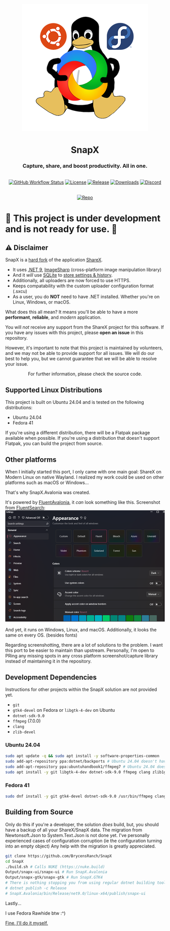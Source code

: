 <p align="center"><a href="https://getsharex.com"><img src="./Linux.png" alt="SnapX Banner"/></a></p>
<h1 align="center">SnapX</h1>
<h3 align="center">Capture, share, and boost productivity. All in one.</h3>
<br>
<div align="center">
  <a href="https://github.com/BrycensRanch/SnapX/actions/workflows/build.yml"><img src="https://img.shields.io/github/actions/workflow/status/BrycensRanch/SnapX/build.yml?branch=develop&label=Build&cacheSeconds=3600" alt="GitHub Workflow Status"/></a>
  <a href="./LICENSE.txt"><img src="https://img.shields.io/github/license/BrycensRanch/SnapX?label=License&color=brightgreen&cacheSeconds=3600" alt="License"/></a>
  <a href="https://github.com/BrycensRanch/SnapX/releases/latest"><img src="https://img.shields.io/github/v/release/BrycensRanch/SnapX?label=Release&color=brightgreen&cacheSeconds=3600" alt="Release"/></a>
  <a href="https://getsharex.com/downloads"><img src="https://img.shields.io/github/downloads/BrycensRanch/SnapX/total?label=Downloads&cacheSeconds=3600" alt="Downloads"/></a>
  <a href="https://discord.gg/ys3ZCzttVQ"><img src="https://img.shields.io/discord/1267996919922430063?label=Discord&cacheSeconds=3600" alt="Discord"/></a>
</div>
<br>
<p align="center"><a href="https://github.com/BrycensRanch/SnapX"><img src="https://getsharex.com/img/ShareX_Screenshot.png" alt="Repo"/></a></p>

# :construction: This project is under development and is not ready for use. :construction:
## :warning: Disclaimer

SnapX is a [hard fork](https://producingoss.com/en/forks.html) of the application [ShareX](https://github.com/ShareX/ShareX).
- It uses [.NET 9](https://learn.microsoft.com/en-us/dotnet/core/whats-new/dotnet-9/overview), [ImageSharp](https://docs.sixlabors.com/articles/imagesharp/?tabs=tabid-1) (cross-platform image manipulation library)
- And it *will* use [SQLite](https://www.sqlite.org/about.html) to [store settings & history](https://github.com/BrycensRanch/SnapX/issues/28).
- Additionally, all uploaders are now forced to use HTTPS.
- Keeps compatability with the custom uploader configuration format (.sxcu)
- As a user, you do **NOT** need to have .NET installed. Whether you're on Linux, Windows, or macOS.

What does this all mean? It means you'll be able to have a more **performant**, **reliable**, and _modern_ application.

You will _not_ receive any support from the ShareX project for this software.
If you have any issues with this project, please **open an issue** in this repository.

However, it's important to note that this project is maintained by volunteers,
and we may not be able to provide support for all issues.
We will do our best to help you, but we cannot guarantee that we will be able to resolve your issue.

<p align="center">For further information, please check the source code.</p>

## Supported Linux Distributions

This project is built on Ubuntu 24.04 and is tested on the following distributions:

- Ubuntu 24.04
- Fedora 41

If you're using a different distribution, there will be a Flatpak package available when possible. If you're using a distribution that doesn't support Flatpak, you can build the project from source.

## Other platforms

When I initially started this port, I only came with one main goal: ShareX on Modern Linux on native Wayland.
I realized my work could be used on other platforms such as macOS or Windows...

That's why SnapX.Avalonia was created.

It's powered by [FluentAvalonia](https://github.com/amwx/FluentAvalonia), it *can* look something like this. Screenshot from [FluentSearch](https://github.com/adirh3/Fluent-Search): ![screenshot of the FluentSearch application that looks like a modern native Windows application](.github/image.png)

And yet, it runs on Windows, Linux, and macOS.
Additionally, it looks the same on every OS. (besides fonts)

Regarding screenshotting, there are a lot of solutions to the problem. I want this port to be easier to maintain than upstream. Personally, I'm open to PRing any missing spots in any cross platform screenshot/capture library instead of maintaining it in the repository.

## Development Dependencies

Instructions for other projects within the SnapX solution are not provided yet.

- `git`
- `gtk4-devel` on Fedora or `libgtk-4-dev` on Ubuntu
- `dotnet-sdk-9.0`
- `ffmpeg` (7.0.0)
- `clang`
- `zlib-devel`

### Ubuntu 24.04

```bash
sudo apt update -q && sudo apt install -y software-properties-common
sudo add-apt-repository ppa:dotnet/backports # Ubuntu 24.04 doesn't have .NET 9 packaged
sudo add-apt-repository ppa:ubuntuhandbook1/ffmpeg7 # Ubuntu 24.04 doesn't have FFMPEG 7 packaged.
sudo apt install -y git libgtk-4-dev dotnet-sdk-9.0 ffmpeg clang zlib1g-dev libx11-dev xserver-xorg-dev xorg-dev libdbus-1-dev
```

### Fedora 41

```bash
sudo dnf install -y git gtk4-devel dotnet-sdk-9.0 /usr/bin/ffmpeg clang zlib-devel @development-libs
```

## Building from Source

Only do this if you're a developer, the solution _does_ build, but, you should have a backup of all your ShareX/SnapX data.
The migration from Newtonsoft.Json to System.Text.Json is not done yet.
I've personally experienced cases of configuration corruption (ie the configuration turning into an empty object)
Any help with the migration is greatly appreciated.

```bash
git clone https://github.com/BrycensRanch/SnapX
cd SnapX
./build.sh # Calls NUKE (https://nuke.build)
Output/snapx-ui/snapx-ui # Run SnapX.Avalonia
Output/snapx-gtk/snapx-gtk # Run SnapX.GTK4
# There is nothing stopping you from using regular dotnet building tools
# dotnet publish -c Release
# SnapX.Avalonia/bin/Release/net9.0/linux-x64/publish/snapx-ui
```

Lastly...

I use Fedora Rawhide btw :^)

[Fine, I'll do it myself.](https://www.youtube.com/watch?v=L_WoOkDAqbM)

